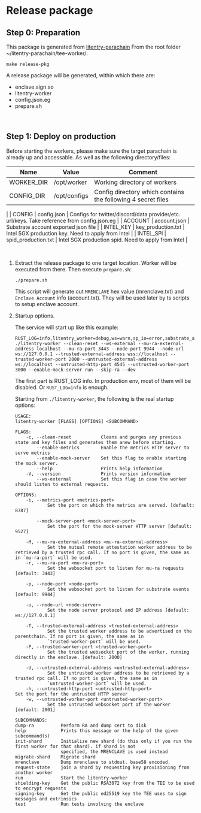 
# Release package


## Step 0: Preparation

This package is generated from [litentry-parachain](https://github.com/litentry/heima)
From the root folder ~/litentry-parachain/tee-worker/:
```
make release-pkg
```
A release package will be generated, within which there are:

- enclave.sign.so
- litentry-worker
- config.json.eg
- prepare.sh

<br>

## Step 1: Deploy on production

Before starting the workers, please make sure the target parachain is already up and accessable. As well as the following directory/files:

| Name | Value | Comment |
|-----|------|---|
| WORKER_DIR | /opt/worker | Working directory of workers |
| CONFIG_DIR | /opt/configs | Config directory which contains the following 4 secret files |
|
| CONFIG | config.json | Configs for twitter/discord/data provider/etc. url/keys. Take reference from config.json.eg |
| ACCOUNT | account.json | Substrate account exported json file |
| INTEL_KEY | key_production.txt | Intel SGX production key. Need to apply from Intel |
| INTEL_SPI | spid_production.txt | Intel SGX production spid. Need to apply from Intel |

<br>

1. Extract the release package to one target location. Worker will be executed from there. Then execute `prepare.sh`:
    ```
    ./prepare.sh
    ```
    This script will generate out `MRENCLAVE` hex value (mrenclave.txt) and `Enclave Account` info (account.txt). They will be used later by ts scripts to setup enclave account.
    <br>

2. Startup options.

    The service will start up like this example:
    ```
    RUST_LOG=info,litentry_worker=debug,ws=warn,sp_io=error,substrate_api_client=warn,itc_parentchain_light_client=info,jsonrpsee_ws_client=warn,jsonrpsee_ws_server=warn,enclave_runtime=debug,ita_stf=debug,its_rpc_handler=warn,itc_rpc_client=warn,its_consensus_common=debug,its_state=warn,its_consensus_aura=warn,aura*=warn,its_consensus_slots=warn,itp_attestation_handler=debug,http_req=debug,lc_mock_server=warn,itc_rest_client=debug,lc_credentials=debug,lc_identity_verification=debug,lc_stf_task_receiver=debug,lc_stf_task_sender=debug,lc_data_providers=debug,itp_top_pool=debug,itc_parentchain_indirect_calls_executor=debug ./litentry-worker --clean-reset --ws-external --mu-ra-external-address localhost --mu-ra-port 3443 --node-port 9944 --node-url ws://127.0.0.1 --trusted-external-address wss://localhost --trusted-worker-port 2000 --untrusted-external-address ws://localhost --untrusted-http-port 4545 --untrusted-worker-port 3000 --enable-mock-server run --skip-ra --dev
    ```
    The first part is RUST_LOG info. In production env, most of them will be disabled. Or `RUST_LOG=info` is enough.

    Starting from `./litentry-worker`, the following is the real startup options:

    ```
    USAGE:
    litentry-worker [FLAGS] [OPTIONS] <SUBCOMMAND>

    FLAGS:
        -c, --clean-reset           Cleans and purges any previous state and key files and generates them anew before starting.
            --enable-metrics        Enable the metrics HTTP server to serve metrics
            --enable-mock-server    Set this flag to enable starting the mock server.
            --help                  Prints help information
        -V, --version               Prints version information
            --ws-external           Set this flag in case the worker should listen to external requests.

    OPTIONS:
        -i, --metrics-port <metrics-port>
                Set the port on which the metrics are served. [default: 8787]

            --mock-server-port <mock-server-port>
                Set the port for the mock-server HTTP server [default: 9527]

        -M, --mu-ra-external-address <mu-ra-external-address>
                Set the mutual remote attestation worker address to be retrieved by a trusted rpc call. If no port is given, the same as in `mu-ra-port` will be used.
        -r, --mu-ra-port <mu-ra-port>
                Set the websocket port to listen for mu-ra requests [default: 3443]

        -p, --node-port <node-port>
                Set the websocket port to listen for substrate events [default: 9944]

        -u, --node-url <node-server>
                Set the node server protocol and IP address [default: ws://127.0.0.1]

        -T, --trusted-external-address <trusted-external-address>
                Set the trusted worker address to be advertised on the parentchain. If no port is given, the same as in
                `trusted-worker-port` will be used.
        -P, --trusted-worker-port <trusted-worker-port>
                Set the trusted websocket port of the worker, running directly in the enclave. [default: 2000]

        -U, --untrusted-external-address <untrusted-external-address>
                Set the untrusted worker address to be retrieved by a trusted rpc call. If no port is given, the same as in
                `untrusted-worker-port` will be used.
        -h, --untrusted-http-port <untrusted-http-port>                  Set the port for the untrusted HTTP server
        -w, --untrusted-worker-port <untrusted-worker-port>
                Set the untrusted websocket port of the worker [default: 2001]

    SUBCOMMANDS:
    dump-ra          Perform RA and dump cert to disk
    help             Prints this message or the help of the given subcommand(s)
    init-shard       Initialize new shard (do this only if you run the first worker for that shard). if shard is not
                     specified, the MRENCLAVE is used instead
    migrate-shard    Migrate shard
    mrenclave        Dump mrenclave to stdout. base58 encoded.
    request-state    join a shard by requesting key provisioning from another worker
    run              Start the litentry-worker
    shielding-key    Get the public RSA3072 key from the TEE to be used to encrypt requests
    signing-key      Get the public ed25519 key the TEE uses to sign messages and extrinsics
    test             Run tests involving the enclave
    ```

